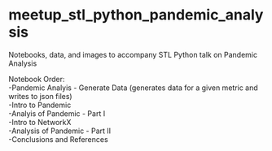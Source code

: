 # meetup_stl_python_pandemic_analysis
Notebooks, data, and images to accompany STL Python talk on Pandemic Analysis  
  
Notebook Order:  
  -Pandemic Analyis - Generate Data (generates data for a given metric and writes to json files)  
  -Intro to Pandemic  
  -Analyis of Pandemic - Part I  
  -Intro to NetworkX  
  -Analysis of Pandemic - Part II  
  -Conclusions and References  
